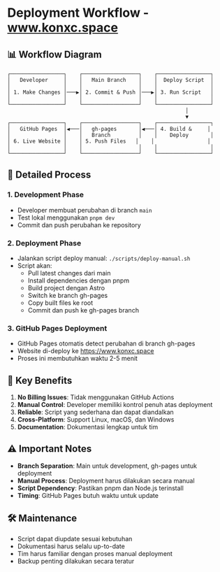 # Deployment Workflow - www.konxc.space

## 📊 Workflow Diagram

```
┌─────────────────┐    ┌──────────────────┐    ┌─────────────────┐
│   Developer     │    │   Main Branch    │    │  Deploy Script  │
│                 │    │                  │    │                 │
│ 1. Make Changes │───▶│ 2. Commit & Push │───▶│ 3. Run Script   │
│                 │    │                  │    │                 │
└─────────────────┘    └──────────────────┘    └─────────────────┘
                                                         │
                                                         ▼
┌─────────────────┐    ┌──────────────────┐    ┌─────────────────┐
│   GitHub Pages  │◀───│   gh-pages       │◀───│ 4. Build &     │
│                 │    │   Branch         │    │    Deploy       │
│ 6. Live Website │    │ 5. Push Files   │    │                 │
│                 │    │                  │    │                 │
└─────────────────┘    └──────────────────┘    └─────────────────┘
```

## 🔄 Detailed Process

### 1. Development Phase
- Developer membuat perubahan di branch `main`
- Test lokal menggunakan `pnpm dev`
- Commit dan push perubahan ke repository

### 2. Deployment Phase
- Jalankan script deploy manual: `./scripts/deploy-manual.sh`
- Script akan:
  - Pull latest changes dari main
  - Install dependencies dengan pnpm
  - Build project dengan Astro
  - Switch ke branch gh-pages
  - Copy built files ke root
  - Commit dan push ke gh-pages branch

### 3. GitHub Pages Deployment
- GitHub Pages otomatis detect perubahan di branch gh-pages
- Website di-deploy ke https://www.konxc.space
- Proses ini membutuhkan waktu 2-5 menit

## 🎯 Key Benefits

1. **No Billing Issues**: Tidak menggunakan GitHub Actions
2. **Manual Control**: Developer memiliki kontrol penuh atas deployment
3. **Reliable**: Script yang sederhana dan dapat diandalkan
4. **Cross-Platform**: Support Linux, macOS, dan Windows
5. **Documentation**: Dokumentasi lengkap untuk tim

## ⚠️ Important Notes

- **Branch Separation**: Main untuk development, gh-pages untuk deployment
- **Manual Process**: Deployment harus dilakukan secara manual
- **Script Dependency**: Pastikan pnpm dan Node.js terinstall
- **Timing**: GitHub Pages butuh waktu untuk update

## 🛠️ Maintenance

- Script dapat diupdate sesuai kebutuhan
- Dokumentasi harus selalu up-to-date
- Tim harus familiar dengan proses manual deployment
- Backup penting dilakukan secara teratur
